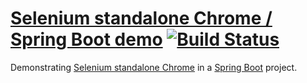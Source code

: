 # [Selenium standalone Chrome / Spring Boot demo](https://github.com/SchulteMarkus/selenium-standalone-chrome-spring-boot-demo) [![Build Status](https://travis-ci.org/SchulteMarkus/selenium-standalone-chrome-spring-boot-demo.svg?branch=master)](https://travis-ci.org/SchulteMarkus/selenium-standalone-chrome-spring-boot-demo)
Demonstrating [Selenium standalone Chrome](https://github.com/SeleniumHQ/docker-selenium/tree/master/StandaloneChromeDebug) in a 
[Spring Boot](https://projects.spring.io/spring-boot/) project.
